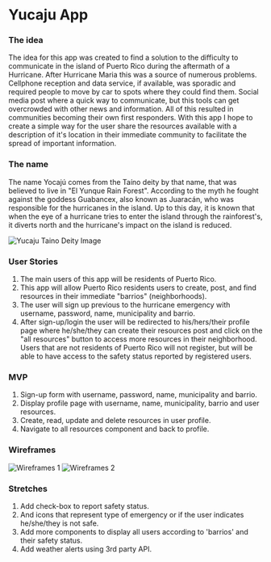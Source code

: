 # Yucaju App

### The idea

The idea for this app was created to find a solution to the difficulty to communicate in the island of Puerto Rico during the aftermath of a Hurricane. After Hurricane Maria this was a source of numerous problems. Cellphone reception and data service, if available, was sporadic and required people to move by car to spots where they could find them. Social media post where a quick way to communicate, but this tools can get overcrowded with other news and information. All of this resulted in communities becoming their own first responders. With this app I hope to create a simple way for the user share the resources available with a description of it's location in their immediate community to facilitate the spread of important information. 

### The name 

The name Yocajú comes from the Taíno deity by that name, that was believed to live in "El Yunque Rain Forest". According to the myth he fought against the goddess Guabancex, also known as Juaracán, who was responsible for the hurricanes in the island. Up to this day, it is known that when the eye of a hurricane tries to enter the island through the rainforest's, it diverts north and the hurricane's impact on the island is reduced.


![Yucaju Taino Deity Image](https://i.imgur.com/AR8LJFu.jpg)  

### User Stories

1. The main users of this app will be residents of Puerto Rico.
2. This app will allow Puerto Rico residents users to create, post, and find resources in their immediate "barrios" (neighborhoods).
3. The user will sign up previous to the hurricane emergency with username, password, name, municipality and barrio.
3. After sign-up/login the user will be redirected to his/hers/their profile page where he/she/they can create their resources post and click on the "all resources" button to access more resources in their neighborhood. 
 Users that are not residents of Puerto Rico will not register, but will be able to have access to the safety status reported by registered users.


### MVP

1. Sign-up form with username, password, name, municipality and barrio.
2. Display profile page with username, name, municipality, barrio and user resources. 
3. Create, read, update and delete resources in user profile.
4. Navigate to all resources component and back to profile. 


### Wireframes 
![Wireframes 1](https://i.imgur.com/q06teGy.jpg?1)
![Wireframes 2](https://i.imgur.com/s2YSe0v.jpg?1)

### Stretches

1. Add check-box to report safety status.
2. And icons that represent type of emergency or if the user indicates he/she/they is not safe. 
3. Add more components to display all users according to 'barrios' and their safety status. 
4. Add weather alerts using 3rd party API. 




